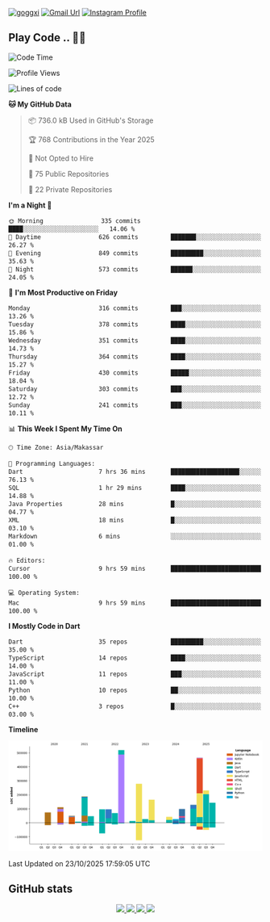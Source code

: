 [![goggxi](https://img.shields.io/badge/Portofolio-Goggxi-orange)](https://goggxi.github.io)
[![Gmail Url](https://img.shields.io/twitter/url?label=Goggxi@gmail.com&logo=gmail&style=social&url=http%3A%2F%2Fmailto%3Acontact.Goggxi@gmail.com)](mailto:Goggxi@gmail.com) [![Instagram Profile](https://img.shields.io/twitter/url?label=moh_rifkan&logo=instagram&style=social&url=https://www.instagram.com/moh_rifkan/)](https://www.instagram.com/moh_rifkan/)

## Play Code .. 💬🚀

<!-- [![Moh Rifkan GitHub stats](https://github-readme-stats.vercel.app/api?username=goggxi&count_private=true&show_icons=true&theme=dracula&custom_title=Goggxi%20Statistic%20🚀)](https://github.com/goggxi/goggxi)

[![Top Langs](https://github-readme-stats.vercel.app/api/top-langs/?username=goggxi&langs_count=8&layout=compact&show_icons=true&theme=dracula)](https://github.com/goggxi/goggxi) -->

<!--START_SECTION:waka-->
![Code Time](http://img.shields.io/badge/Code%20Time-4%2C766%20hrs%2016%20mins-blue)

![Profile Views](http://img.shields.io/badge/Profile%20Views-7-blue)

![Lines of code](https://img.shields.io/badge/From%20Hello%20World%20I%27ve%20Written-2.9%20million%20lines%20of%20code-blue)

**🐱 My GitHub Data** 

> 📦 736.0 kB Used in GitHub's Storage 
 > 
> 🏆 768 Contributions in the Year 2025
 > 
> 🚫 Not Opted to Hire
 > 
> 📜 75 Public Repositories 
 > 
> 🔑 22 Private Repositories 
 > 
**I'm a Night 🦉** 

```text
🌞 Morning                335 commits         ████░░░░░░░░░░░░░░░░░░░░░   14.06 % 
🌆 Daytime                626 commits         ███████░░░░░░░░░░░░░░░░░░   26.27 % 
🌃 Evening                849 commits         █████████░░░░░░░░░░░░░░░░   35.63 % 
🌙 Night                  573 commits         ██████░░░░░░░░░░░░░░░░░░░   24.05 % 
```
📅 **I'm Most Productive on Friday** 

```text
Monday                   316 commits         ███░░░░░░░░░░░░░░░░░░░░░░   13.26 % 
Tuesday                  378 commits         ████░░░░░░░░░░░░░░░░░░░░░   15.86 % 
Wednesday                351 commits         ████░░░░░░░░░░░░░░░░░░░░░   14.73 % 
Thursday                 364 commits         ████░░░░░░░░░░░░░░░░░░░░░   15.27 % 
Friday                   430 commits         █████░░░░░░░░░░░░░░░░░░░░   18.04 % 
Saturday                 303 commits         ███░░░░░░░░░░░░░░░░░░░░░░   12.72 % 
Sunday                   241 commits         ███░░░░░░░░░░░░░░░░░░░░░░   10.11 % 
```


📊 **This Week I Spent My Time On** 

```text
🕑︎ Time Zone: Asia/Makassar

💬 Programming Languages: 
Dart                     7 hrs 36 mins       ███████████████████░░░░░░   76.13 % 
SQL                      1 hr 29 mins        ████░░░░░░░░░░░░░░░░░░░░░   14.88 % 
Java Properties          28 mins             █░░░░░░░░░░░░░░░░░░░░░░░░   04.77 % 
XML                      18 mins             █░░░░░░░░░░░░░░░░░░░░░░░░   03.10 % 
Markdown                 6 mins              ░░░░░░░░░░░░░░░░░░░░░░░░░   01.00 % 

🔥 Editors: 
Cursor                   9 hrs 59 mins       █████████████████████████   100.00 % 

💻 Operating System: 
Mac                      9 hrs 59 mins       █████████████████████████   100.00 % 
```

**I Mostly Code in Dart** 

```text
Dart                     35 repos            █████████░░░░░░░░░░░░░░░░   35.00 % 
TypeScript               14 repos            ████░░░░░░░░░░░░░░░░░░░░░   14.00 % 
JavaScript               11 repos            ███░░░░░░░░░░░░░░░░░░░░░░   11.00 % 
Python                   10 repos            ██░░░░░░░░░░░░░░░░░░░░░░░   10.00 % 
C++                      3 repos             █░░░░░░░░░░░░░░░░░░░░░░░░   03.00 % 
```



**Timeline**

![Lines of Code chart](https://raw.githubusercontent.com/Goggxi/Goggxi/main/assets/bar_graph.png)


 Last Updated on 23/10/2025 17:59:05 UTC
<!--END_SECTION:waka-->

## GitHub stats

<p align="center">
  <a href="https://github.com/goggxi">
    <img src="http://github-profile-summary-cards.vercel.app/api/cards/profile-details?username=goggxi&theme=transparent" />
  </a>
  <a href="https://github.com/goggxi">
    <img src="https://github-readme-streak-stats.herokuapp.com/?user=goggxi&hide_border=true&card_width=338&theme=transparent" />
  </a>
  <a href="https://github.com/goggxi">
    <img src="http://github-profile-summary-cards.vercel.app/api/cards/stats?username=goggxi&theme=transparent" />
  </a>
  <a href="https://github.com/goggxi">
    <img src="https://github-readme-stats.vercel.app/api/top-langs/?username=goggxi&langs_count=10&exclude_repo=&hide=c,makefile,html,css,sass,nix,nunjucks,tsql,dockerfile,shell&card_width=699&hide_border=true&theme=transparent" />
  </a>
  <!-- <br/>
  <a href="https://github.com/goggxi">
    <img src="https://komarev.com/ghpvc/?username=goggxi&color=blue&style=flat" />
  </a> -->
</p>

